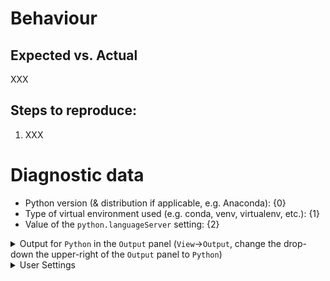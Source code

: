 <!-- Please fill in all XXX markers -->
# Behaviour
## Expected vs. Actual

XXX

## Steps to reproduce:

1. XXX

<!--
**After** creating the issue on GitHub, you can add screenshots and GIFs of what is happening. Consider tools like https://www.cockos.com/licecap/, https://github.com/phw/peek or https://www.screentogif.com/ for GIF creation.
-->

<!-- **NOTE**: Everything below except Python output panel is auto-generated; no editing required. Please do provide Python output panel. -->
# Diagnostic data

-   Python version (& distribution if applicable, e.g. Anaconda): {0}
-   Type of virtual environment used (e.g. conda, venv, virtualenv, etc.): {1}
-   Value of the `python.languageServer` setting: {2}

<details>

<summary>Output for <code>Python</code> in the <code>Output</code> panel (<code>View</code>→<code>Output</code>, change the drop-down the upper-right of the <code>Output</code> panel to <code>Python</code>)
</summary>

<p>

```
XXX
```

</p>
</details>

<details>

<summary>User Settings</summary>

<p>

```
{3}{4}
```

</p>
</details>
